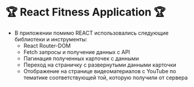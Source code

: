 # 🏆 React Fitness Application 🏆

* В приложении помимо REACT использовались следующие библиотеки и инструменты:
  * React Router-DOM
  * Fetch запросы и получение данных с API
  * Пагинация полученных карточек с данными
  * Переход на страничку с развернутыми данными карточки
  * Отображение на странице видеоматериалов с YouTube по тематике соответствующей той, которую получили от сервера


